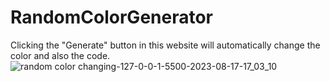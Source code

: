 # RandomColorGenerator
Clicking the "Generate" button in this website will automatically change the color and also the code.
![random color changing-127-0-0-1-5500-2023-08-17-17_03_10](https://github.com/muhammad3016/RandomColorGenerator/assets/136165752/2b2aff2c-4a08-470b-8ed5-e9b77a4ef4e6)

